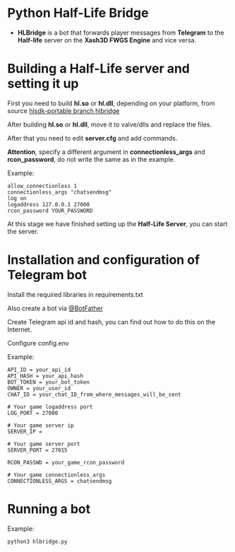 # Python Half-Life Bridge

* **HLBridge** is a bot that forwards player messages from **Telegram** to the **Half-life** server on the **Xash3D FWGS Engine** and vice versa.

# Building a Half-Life server and setting it up

First you need to build **hl.so** or **hl.dll**, depending on your platform, from source [hlsdk-portable branch hlbridge](https://github.com/Elinsrc/hlsdk-portable/tree/hlbridge/)

After building **hl.so** or **hl.dll**, move it to valve/dlls and replace the files.

After that you need to edit **server.cfg** and add commands.

**Attention**, specify a different argument in **connectionless_args** and **rcon_password**, do not write the same as in the example.

Example:
```
allow_connectionless 1
connectionless_args "chatsendmsg"
log on
logaddress 127.0.0.1 27000
rcon_password YOUR_PASSWORD
```

At this stage we have finished setting up the **Half-Life Server**, you can start the server.

# Installation and configuration of Telegram bot

Install the required libraries in requirements.txt

Also create a bot via [@BotFather](https://t.me/botfather)

Create Telegram api id and hash, you can find out how to do this on the Internet.

Configure config.env

Example:
```
API_ID = your_api_id
API_HASH = your_api_hash
BOT_TOKEN = your_bot_token
OWNER = your_user_id
CHAT_ID = your_chat_ID_from_where_messages_will_be_sent

# Your game logaddress port
LOG_PORT = 27000

# Your game server ip
SERVER_IP =

# Your game server port
SERVER_PORT = 27015

RCON_PASSWD = your_game_rcon_password

# Your game connectionless_args
CONNECTIONLESS_ARGS = chatsendmsg
```

# Running a bot

Example:
```
python3 hlbridge.py
```
